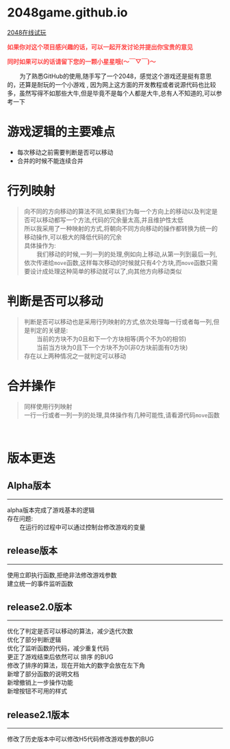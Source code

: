 # 2048game.github.io

[2048在线试玩](https://hec9527.github.io/game.github.io/  "GitHub访问速度可能会比较慢,请耐心等待")
 
**<font color='#f44'>如果你对这个项目感兴趣的话，可以一起开发讨论并提出你宝贵的意见</font>** 

**<font color='#f44'>同时如果可以的话请留下您的一颗小星星哦(～￣▽￣)～</font>**


&ensp; &ensp; &ensp;为了熟悉GitHub的使用,随手写了一个2048，感觉这个游戏还是挺有意思的，还算是耐玩的一个小游戏 ,
因为网上这方面的开发教程或者说源代码也比较多，虽然写得不如那些大牛,但是毕竟不是每个人都是大牛,总有人不知道的,可以参考一下

# 游戏逻辑的主要难点
+ 每次移动之前需要判断是否可以移动   
+ 合并的时候不能连续合并
  
# 行列映射
> 向不同的方向移动的算法不同,如果我们为每一个方向上的移动以及判定是否可以移动都写一个方法,代码的冗余量太高,并且维护性太低       
> 所以我采用了一种映射的方式,将朝向不同方向移动的操作都转换为统一的移动操作,可以极大的降低代码的冗余    
> 具体操作为:   
> &ensp;  &ensp; &ensp;我们移动的时候,一列一列的处理,例如向上移动,从第一列到最后一列,依次传递给`move`函数,这样每次移动的时候就只有4个方块,而`move`函数只需要设计成处理这种简单的移动就可以了,向其他方向移动类似

# 判断是否可以移动
> 判断是否可以移动也是采用行列映射的方式,依次处理每一行或者每一列,但是判定的关键是:  
> &ensp;  &ensp; &ensp;当前的方块不为0且和下一个方块相等(两个不为0的相邻)   
> &ensp;  &ensp; &ensp;当前当方块为0且下一个方块不为0(非0方块前面有0方块)  
> 存在以上两种情况之一就判定可以移动
> 
# 合并操作
> 同样使用行列映射   
> 一行一行或者一列一列的处理,具体操作有几种可能性,请看源代码`move`函数


<br>   

# 版本更迭
## Alpha版本
---------------------
alpha版本完成了游戏基本的逻辑    
存在问题:   
&ensp; &ensp; &ensp;在运行的过程中可以通过控制台修改游戏的变量
 
## release版本
-----------------
使用立即执行函数,拒绝非法修改游戏参数  
建立统一的事件监听函数

## release2.0版本
------------------
优化了判定是否可以移动的算法，减少迭代次数   
优化了部分判断逻辑   
优化了监听函数的代码，减少重复代码   
更正了游戏结束后依然可以 排序 的BUG   
修改了排序的算法，现在开始大的数字会放在左下角  
新增了部分函数的说明文档   
新增撤销上一步操作功能   
新增按钮不可用的样式   

## release2.1版本
-----------------------
修改了历史版本中可以修改H5代码修改游戏参数的BUG
